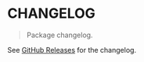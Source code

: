 # CHANGELOG

> Package changelog.

See [GitHub Releases](https://github.com/stdlib-js/utils-async-compose/releases) for the changelog.